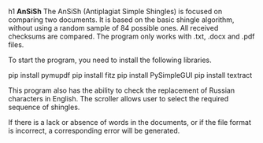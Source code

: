 h1 **AnSiSh**
The AnSiSh (Antiplagiat Simple Shingles) is focused on comparing two documents. 
It is based on the basic shingle algorithm, without using a random sample of 84 possible ones. 
All received checksums are compared. The program only works with .txt, .docx and .pdf files.

To start the program, you need to install the following libraries.

pip install pymupdf
pip install fitz
pip install PySimpleGUI
pip install textract

This program also has the ability to check the replacement of Russian characters in English.
The scroller allows user to select the required sequence of shingles.

If there is a lack or absence of words in the documents, or if the file format is incorrect, a corresponding error will be generated.